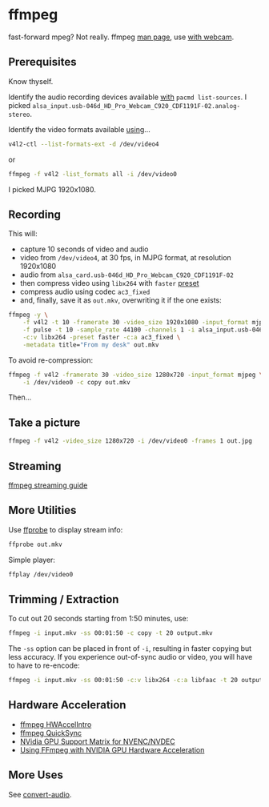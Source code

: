 # ffmpeg

fast-forward mpeg?  Not really.
ffmpeg [man page](https://manpages.org/ffmpeg),
use [with webcam](https://trac.ffmpeg.org/wiki/Capture/Webcam).

## Prerequisites

Know thyself.

Identify the audio recording devices available [with](/hardware/usb-audio.html) `pacmd list-sources`. I picked `alsa_input.usb-046d_HD_Pro_Webcam_C920_CDF1191F-02.analog-stereo`.

Identify the video formats available [using](/hardware/usb-video.html)...
```sh
v4l2-ctl --list-formats-ext -d /dev/video4
```
or
```sh
ffmpeg -f v4l2 -list_formats all -i /dev/video0
```
I picked MJPG 1920x1080.

## Recording

This will:

* capture 10 seconds of video and audio
* video from `/dev/video4`, at 30 fps, in MJPG format, at resolution 1920x1080
* audio from `alsa_card.usb-046d_HD_Pro_Webcam_C920_CDF1191F-02`
* then compress video using `libx264` with `faster`
[preset](http://www.chaneru.com/Roku/HLS/X264_Settings.htm)
* compress audio using codec `ac3_fixed`
* and, finally, save it as `out.mkv`, overwriting it if the one exists:

```sh
ffmpeg -y \
    -f v4l2 -t 10 -framerate 30 -video_size 1920x1080 -input_format mjpeg -i /dev/video4 \
    -f pulse -t 10 -sample_rate 44100 -channels 1 -i alsa_input.usb-046d_HD_Pro_Webcam_C920_CDF1191F-02.analog-stereo \
    -c:v libx264 -preset faster -c:a ac3_fixed \
    -metadata title="From my desk" out.mkv
```
To avoid re-compression:
```sh
ffmpeg -f v4l2 -framerate 30 -video_size 1280x720 -input_format mjpeg \
    -i /dev/video0 -c copy out.mkv
```

Then...

## Take a picture

```sh
ffmpeg -f v4l2 -video_size 1280x720 -i /dev/video0 -frames 1 out.jpg
```

## Streaming

[ffmpeg streaming guide](https://trac.ffmpeg.org/wiki/StreamingGuide)

## More Utilities

Use [ffprobe](https://ffmpeg.org/ffprobe.html) to display stream info:

```sh
ffprobe out.mkv
```

Simple player:
```sh
ffplay /dev/video0
```

## Trimming / Extraction

To cut out 20 seconds starting from 1:50 minutes, use:

```sh
ffmpeg -i input.mkv -ss 00:01:50 -c copy -t 20 output.mkv
```

The `-ss` option can be placed in front of `-i`, resulting in faster copying
but less accuracy. If you experience out-of-sync audio or video, you will have
to have to re-encode:

```sh
ffmpeg -i input.mkv -ss 00:01:50 -c:v libx264 -c:a libfaac -t 20 output.mkv
```

## Hardware Acceleration

* [ffmpeg HWAccelIntro](https://trac.ffmpeg.org/wiki/HWAccelIntro)
* [ffmpeg QuickSync](https://trac.ffmpeg.org/wiki/Hardware/QuickSync)
* [NVidia GPU Support Matrix for NVENC/NVDEC](https://developer.nvidia.com/video-encode-and-decode-gpu-support-matrix-new)
* [Using FFmpeg with NVIDIA GPU Hardware Acceleration](https://docs.nvidia.com/video-technologies/video-codec-sdk/12.2/ffmpeg-with-nvidia-gpu/index.html)

## More Uses

See [convert-audio](/linux/convert-audio.html).
